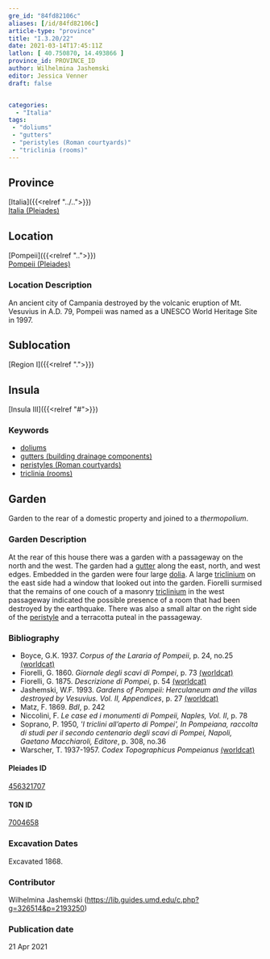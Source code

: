 ```yaml
---
gre_id: "84fd82106c"
aliases: [/id/84fd82106c]
article-type: "province"
title: "I.3.20/22"
date: 2021-03-14T17:45:11Z
latlon: [ 40.750870, 14.493866 ]
province_id: PROVINCE_ID
author: Wilhelmina Jashemski
editor: Jessica Venner
draft: false


categories:
  - "Italia"
tags:
 - "doliums"
 - "gutters"
 - "peristyles (Roman courtyards)"
 - "triclinia (rooms)"
---
```


## Province
[Italia]({{<relref "../..">}}) \
[Italia (Pleiades)](https://pleiades.stoa.org/places/1052)

## Location
[Pompeii]({{<relref "..">}}) \
[Pompeii (Pleiades)](https://pleiades.stoa.org/places/433032)


### Location Description
An ancient city of Campania destroyed by the volcanic eruption of Mt. Vesuvius in A.D. 79, Pompeii was named as a UNESCO World Heritage Site in 1997.

## Sublocation
[Region I]({{<relref ".">}})
## Insula
[Insula III]({{<relref "#">}})

### Keywords
- [doliums](http://vocab.getty.edu/page/aat/300400601)
- [gutters (building drainage components)](http://vocab.getty.edu/page/aat/300052565)
- [peristyles (Roman courtyards)](http://vocab.getty.edu/page/aat/300080971)
- [triclinia (rooms)](http://vocab.getty.edu/page/aat/300004359)

## Garden
Garden to the rear of a domestic property and joined to a *thermopolium*.

### Garden Description
At the rear of this house there was a garden with a passageway on the north and the west. The garden had a [gutter](http://vocab.getty.edu/page/aat/300052565) along the east, north, and west edges. Embedded in the garden were four large [dolia](http://vocab.getty.edu/page/aat/300400601). A large [triclinium](http://vocab.getty.edu/page/aat/300004359) on the east side had a window that looked out into the garden. Fiorelli surmised that the remains of one couch of a masonry [triclinium](http://vocab.getty.edu/page/aat/300004359) in the west passageway indicated the possible presence of a room that had been destroyed by the earthquake. There was also a small altar on the right side of the [peristyle](http://vocab.getty.edu/page/aat/300080971) and a terracotta puteal in the passageway.

### Bibliography

* Boyce, G.K. 1937. *Corpus of the Lararia of Pompeii*, p. 24, no.25 [(worldcat)](https://www.worldcat.org/title/corpus-of-the-lararia-of-pompeii/oclc/892026154&referer=brief_results)  
* Fiorelli, G. 1860. *Giornale degli scavi di Pompei*, p. 73 [(worldcat)](https://www.worldcat.org/title/giornale-degli-scavi-di-pompei/oclc/10781121)  
* Fiorelli, G. 1875. *Descrizione di Pompei*, p. 54 [(worldcat)](https://www.worldcat.org/title/descrizione-di-pompei/oclc/9528380)    
* Jashemski, W.F. 1993. *Gardens of Pompeii: Herculaneum and the villas destroyed by Vesuvius. Vol. II, Appendices*, p. 27 [(worldcat)](https://www.worldcat.org/title/gardens-of-pompeii-herculaneum-and-the-villas-destroyed-by-vesuvius-volume-2-appendices/oclc/222353569)  
* Matz, F. 1869. *BdI*, p. 242  
* Niccolini, F. *Le case ed i monumenti di Pompeii, Naples, Vol. II*, p. 78  
* Soprano, P. 1950, *'I triclini all’aperto di Pompei', In Pompeiana, raccolta di studi per il secondo centenario degli scavi di Pompei, Napoli, Gaetano Macchiaroli, Editore*, p. 308, no.36  
* Warscher, T. 1937-1957. *Codex Topographicus Pompeianus* [(worldcat)](https://www.worldcat.org/title/codex-topographicus-pompeianus-1937-1957-and-undated/oclc/974375313&referer=brief_results)  


<!--#### Periodo ID-->

<!-- [PERIODO_ID](https://pleiades.stoa.org/places/PLEIADES_ID) -->

#### Pleiades ID
[456321707](https://pleiades.stoa.org/places/456321707)

#### TGN ID
[7004658](http://vocab.getty.edu/page/tgn/7004658)

###  Excavation Dates
Excavated 1868.

### Contributor
Wilhelmina Jashemski (https://lib.guides.umd.edu/c.php?g=326514&p=2193250)


### Publication date

21 Apr 2021
<!-- Format: dd MONTH_NAME yyyy -->

<!-- DATE -->
